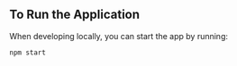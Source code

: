 ## To Run the Application

When developing locally, you can start the app by running:

```
npm start
```
